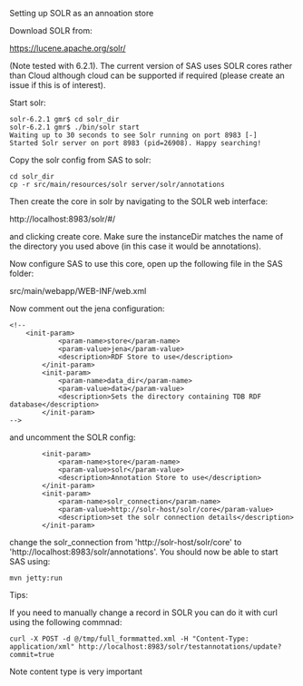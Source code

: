 Setting up SOLR as an annoation store

Download SOLR from:

https://lucene.apache.org/solr/

(Note tested with 6.2.1). The current version of SAS uses SOLR cores rather than Cloud although cloud can be supported if required (please create an issue if this is of interest).

Start solr:

```
solr-6.2.1 gmr$ cd solr_dir
solr-6.2.1 gmr$ ./bin/solr start
Waiting up to 30 seconds to see Solr running on port 8983 [-]  
Started Solr server on port 8983 (pid=26908). Happy searching!
```

Copy the solr config from SAS to solr:

```
cd solr_dir
cp -r src/main/resources/solr server/solr/annotations
```

Then create the core in solr by navigating to the SOLR web interface: 

http://localhost:8983/solr/#/

and clicking create core. Make sure the instanceDir matches the name of the directory you used above (in this case it would be annotations). 

Now configure SAS to use this core, open up the following file in the SAS folder:

src/main/webapp/WEB-INF/web.xml 

Now comment out the jena configuration:

```
<!--
	<init-param>
			<param-name>store</param-name>
		    <param-value>jena</param-value>
		    <description>RDF Store to use</description>
		</init-param>
		<init-param>
			<param-name>data_dir</param-name>
		    <param-value>data</param-value>
		    <description>Sets the directory containing TDB RDF database</description>
		</init-param>
-->
```

and uncomment the SOLR config:

```
		<init-param>
	        <param-name>store</param-name>
	        <param-value>solr</param-value>
	        <description>Annotation Store to use</description>
	    </init-param>
	    <init-param>
	        <param-name>solr_connection</param-name>
	        <param-value>http://solr-host/solr/core</param-value>
	        <description>set the solr connection details</description>
	    </init-param>
```
change the solr_connection from 'http://solr-host/solr/core' to 'http://localhost:8983/solr/annotations'. You should now be able to start SAS using:

```
mvn jetty:run
```


Tips:

If you need to manually change a record in SOLR you can do it with curl using the following commnad:

```
curl -X POST -d @/tmp/full_formmatted.xml -H "Content-Type: application/xml" http://localhost:8983/solr/testannotations/update?commit=true 
```
Note content type is very important

